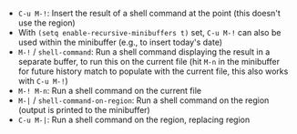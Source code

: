 - `C-u M-!`: Insert the result of a shell command at the point (this doesn't use the region)
- With `(setq enable-recursive-minibuffers t)` set, `C-u M-!` can also be used within the minibuffer (e.g., to insert today's date)
- `M-!` / `shell-command`: Run a shell command displaying the result in a separate buffer, to run this on the current file (hit `M-n` in the minibuffer for future history match to populate with the current file, this also works with `C-u M-!`)
- `M-! M-n`: Run a shell command on the current file
- `M-|` / `shell-command-on-region`: Run a shell command on the region (output is printed to the minibuffer)
- `C-u M-|`: Run a shell command on the region, replacing region
